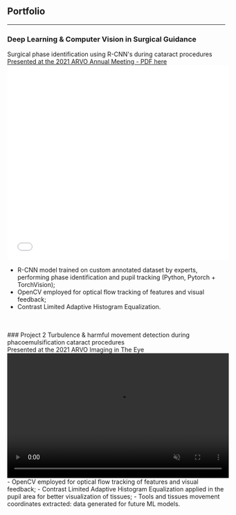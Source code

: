 ## Portfolio

---

### Deep Learning & Computer Vision in Surgical Guidance
Surgical phase identification using R-CNN's during cataract procedures
<br>
[Presented at the 2021 ARVO Annual Meeting - PDF here](/pdf/Nespolo_ARVO_POSTER.pdf)
<br>
<embed src="/pdf/Nespolo_ARVO_POSTER.pdf#toolbar=0 " width="512px" height="450px"/>
- R-CNN model trained on custom annotated dataset by experts, performing phase identification and pupil tracking (Python, Pytorch + TorchVision);
- OpenCV employed for optical flow tracking of features and visual feedback;
- Contrast Limited Adaptive Histogram Equalization.
<br>

<br>
### Project 2
Turbulence & harmful movement detection during phacoemulsification cataract procedures<br>
Presented at the 2021 ARVO Imaging in The Eye
<br>
<video width="512" height="288" autoplay muted loop>
  <source src="videos/phaco_ppt.mp4" type="video/mp4">
</video>
- OpenCV employed for optical flow tracking of features and visual feedback;
- Contrast Limited Adaptive Histogram Equalization applied in the pupil area for better visualization of tissues;
- Tools and tissues movement coordinates extracted: data generated for future ML models.
<br>


